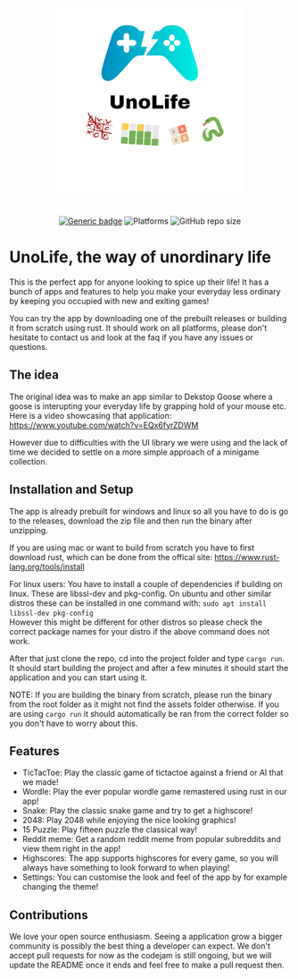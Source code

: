 <br>

<div align="center">
  <img src="assets/unolife_logo.png" width="340" height="340" alt="logo">

  <br>
  <br>

[![Generic badge](https://img.shields.io/badge/CodeJam-Timathon-orange.svg)](https://twtcodejam.net/) ![Platforms](https://raster.shields.io/badge/Platform-All-blue.png) ![GitHub repo size](https://img.shields.io/github/repo-size/Bunch-of-cells/UnoLife)

</div>

# UnoLife, the way of unordinary life

This is the perfect app for anyone looking to spice up their life! It has a bunch of apps and features
to help you make your everyday less ordinary by keeping you occupied with new and exiting games!

You can try the app by downloading one of the prebuilt releases or building it from scratch using rust.
It should work on all platforms, please don't hesitate to contact us and look at the faq if you have any issues or questions.

## The idea

The original idea was to make an app similar to Dekstop Goose where a goose is interupting your everyday life by grapping hold of your mouse etc.
</br>
Here is a video showcasing that application: https://www.youtube.com/watch?v=EQx6fyrZDWM

However due to difficulties with the UI library we were using and the lack of time we decided to settle on a more simple approach of a minigame collection.

## Installation and Setup

The app is already prebuilt for windows and linux so all you have to do is go to the releases, download the zip file and then run the binary after unzipping.

If you are using mac or want to build from scratch you have to first download rust, which can be done from the offical site: https://www.rust-lang.org/tools/install
</br>

For linux users: You have to install a couple of dependencies if building on linux. These are libssl-dev and pkg-config.
On ubuntu and other similar distros these can be installed in one command with: `sudo apt install libssl-dev pkg-config`
<br>
However this might be different for other distros so please check the correct package names for your distro if the above command does not work.

After that just clone the repo, cd into the project folder and type `cargo run`. It should start building the project and after a few minutes it should start the application and you can start using it.

NOTE: If you are building the binary from scratch, please run the binary from the root folder as it might not find the assets folder otherwise. If you are using `cargo run` it should automatically be ran from the correct folder so you don't have to worry about this.

## Features

- TicTacToe: Play the classic game of tictactoe against a friend or AI that we made!
- Wordle: Play the ever popular wordle game remastered using rust in our app!
- Snake: Play the classic snake game and try to get a highscore!
- 2048: Play 2048 while enjoying the nice looking graphics!
- 15 Puzzle: Play fifteen puzzle the classical way!
- Reddit meme: Get a random reddit meme from popular subreddits and view them right in the app!
- Highscores: The app supports highscores for every game, so you will always have something to look forward to when playing!
- Settings: You can customise the look and feel of the app by for example changing the theme!

## Contributions

We love your open source enthusiasm. Seeing a application grow a bigger community is possibly the best thing a developer can expect.
We don't accept pull requests for now as the codejam is still ongoing, but we will update the README once it ends and feel free to make a pull request then.
